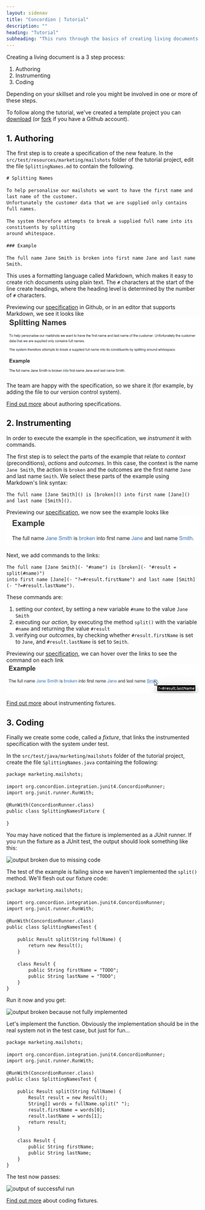 ```yaml
---
layout: sidenav
title: "Concordion | Tutorial"
description: ""
heading: "Tutorial"
subheading: "This runs through the basics of creating living documents using Concordion."
---
```

Creating a living document is a 3 step process:

1. Authoring
2. Instrumenting
3. Coding

Depending on your skillset and role you might be involved in one or more of these steps.

To follow along the tutorial, we've created a template project you can [download](https://github.com/concordion/concordion-tutorial-2.0/archive/master.zip) (or [fork](https://github.com/concordion/concordion-tutorial-2.0#fork-destination-box) if you have a Github account).


## 1. Authoring

The first step is to create a specification of the new feature. In the `src/test/resources/marketing/mailshots` folder of the tutorial project, edit the file `SplittingNames.md` to contain the following.

    # Splitting Names
    
    To help personalise our mailshots we want to have the first name and last name of the customer. 
    Unfortunately the customer data that we are supplied only contains full names.
    
    The system therefore attempts to break a supplied full name into its constituents by splitting 
    around whitespace.
    
    ### Example
    
    The full name Jane Smith is broken into first name Jane and last name Smith.

This uses a formatting language called Markdown, which makes it easy to create rich documents using plain text. 
The `#` characters at the start of the line create headings, where the heading level is determined by the number of `#` characters.

Previewing our [specification](https://github.com/concordion/concordion-tutorial-2.0/blob/authoring/src/test/resources/marketing/mailshots/SplittingNames.md) in Github, or in an editor that supports Markdown, we see it looks like ![preview of initial specification](../img/tutorial-authored-preview.png)

The team are happy with the specification, so we share it (for example, by adding the file to our version control system).

[Find out more](./authoring) about authoring specifications.

## 2. Instrumenting

In order to execute the example in the specification, we _instrument_ it with commands.

The first step is to select the parts of the example that relate to _context_ (preconditions), _actions_ and _outcomes_. In this case, the context is the name `Jane Smith`, the action is `broken` and the outcomes are the first name `Jane` and last name `Smith`. We select these parts of the example using Markdown's link syntax:

    The full name [Jane Smith]() is [broken]() into first name [Jane]() and last name [Smith]().

Previewing our [specification](https://github.com/concordion/concordion-tutorial-2.0/blob/instrumenting-links/src/test/resources/marketing/mailshots/SplittingNames.md), we now see the example looks like ![preview of specification with links](../img/tutorial-instrument-links-preview.png)

Next, we add commands to the links:

    The full name [Jane Smith](- "#name") is [broken](- "#result = split(#name)") 
    into first name [Jane](- "?=#result.firstName") and last name [Smith](- "?=#result.lastName").

These commands are:

1. setting our _context_, by setting a new variable `#name` to the value `Jane Smith`
2. executing our _action_, by executing the method `split()` with the variable `#name` and returning the value `#result`
3. verifying our _outcomes_, by checking whether `#result.firstName` is set to `Jane`, and `#result.lastName` is set to `Smith`.

Previewing our [specification](https://github.com/concordion/concordion-tutorial-2.0/blob/instrumenting-commands/src/test/resources/marketing/mailshots/SplittingNames.md), we can hover over the links to see the command on each link ![preview of instrumented specification](./img/tutorial-instrumented-preview.png)

[Find out more](/instrumenting) about instrumenting fixtures.

## 3. Coding

Finally we create some code, called a _fixture_, that links the instrumented specification with the system under test.

In the `src/test/java/marketing/mailshots` folder of the tutorial project, create the file `SplittingNames.java` containing the following:

    package marketing.mailshots;
    
    import org.concordion.integration.junit4.ConcordionRunner;
    import org.junit.runner.RunWith;

    @RunWith(ConcordionRunner.class)
    public class SplittingNamesFixture {
    
    }

You may have noticed that the fixture is implemented as a JUnit runner. If you run the fixture as a JUnit test, the output should look something like this:
<!-- TODO copy to img folder -->
![output broken due to missing code](http://concordion.org/image/tutorial/execute/BrokenDueToMissingFixtureCode.png)

The test of the example is failing since we haven't implemented the `split()` method. We'll flesh out our fixture code:

    package marketing.mailshots;

    import org.concordion.integration.junit4.ConcordionRunner;
    import org.junit.runner.RunWith;
    
    @RunWith(ConcordionRunner.class)
    public class SplittingNamesTest {
    
        public Result split(String fullName) {
            return new Result();
        }
    
        class Result {
            public String firstName = "TODO";
            public String lastName = "TODO";
        }
    }

Run it now and you get:

<!-- TODO copy to img folder -->
![output broken because not fully implemented](http://concordion.org/image/tutorial/execute/BrokenBecauseNotFullyImplemented.png)

Let's implement the function. Obviously the implementation should be in the real system not in the test case, but just for fun...

    package marketing.mailshots;
    
    import org.concordion.integration.junit4.ConcordionRunner;
    import org.junit.runner.RunWith;
    
    @RunWith(ConcordionRunner.class)
    public class SplittingNamesTest {
    
        public Result split(String fullName) {
            Result result = new Result();
            String[] words = fullName.split(" ");
            result.firstName = words[0];
            result.lastName = words[1];
            return result;
        }
    
        class Result {
            public String firstName;
            public String lastName;
        }
    }

The test now passes:

<!-- TODO copy to img folder -->
![output of successful run](http://concordion.org/image/tutorial/execute/Successful.png)

[Find out more](./coding) about coding fixtures.

